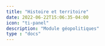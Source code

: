 ```yaml
---
title: "Histoire et territoire"
date: 2022-06-22T15:06:35-04:00
icon: "ti-panel"
description: "Module géopolitiques"
type : "docs"
---
```

